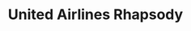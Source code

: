 ---
collection_archive: true
collection_awards: []
collection_category:
  - Editorial
  - Reportage
  - Travel
  - Color
  - Sports + Athletes
  - Environments
  - Color
collection_content: 
collection_cover: https://d1sf55qlb7p6hz.cloudfront.net/sedona-12.jpg
collection_cover_mobile: https://d1sf55qlb7p6hz.cloudfront.net/verticalcovers-34.jpg
collection_description: >-
  Novelist and **_Interview Magazine’s_** Editor At Large, Christopher Bollen
  soars over Arizona’s red-rock canyons, recreating his earliest memory and
  confronting his greatest fear (heights) by way of a hot air balloon.
collection_description_alignment: center
collection_exhibition: []
collection_filter: Commissioned + Stock
collection_hidden: false
collection_meta: Sedona 
collection_press: []
collection_preview:
  - https://d1sf55qlb7p6hz.cloudfront.net/united_covers-1.jpg
  - https://d1sf55qlb7p6hz.cloudfront.net/united_covers-2-1.jpg
  - https://d1sf55qlb7p6hz.cloudfront.net/united_covers-3.jpg
  - https://d1sf55qlb7p6hz.cloudfront.net/united_covers-5.jpg
  - https://d1sf55qlb7p6hz.cloudfront.net/united_covers-4.jpg
  - https://d1sf55qlb7p6hz.cloudfront.net/united_covers-6.jpg
cover_image: https://d1sf55qlb7p6hz.cloudfront.net/social-17.jpg
date: 
hide_footer: true 
logo: 
navigation_theme: white
px_extra: true
slug: united-airlines-rhapsody
theme_color: "#B9C5D0"
theme_color_all_works: A1F0CD"
title: United Airlines Rhapsody
collection_blocks:
  - _bookshop_name: collections/media-row-start
    row_alignment: between
  - _bookshop_name: collections/media-element 
    color: "#DDAE93"
    image:  https://d1sf55qlb7p6hz.cloudfront.net/sedona-3.jpg
    margin_left: 5
    margin_right: 0
    margin_y: 100
    width: 55
  - _bookshop_name: collections/media-element 
    color: "#E5ECBA"
    image:  https://d1sf55qlb7p6hz.cloudfront.net/sedona-4.jpg
    margin_left: 0
    margin_right: 10
    margin_y: 700
    width: 25
  - _bookshop_name: collections/media-row
    row_alignment: between
  - _bookshop_name: collections/media-element 
    color: "#F8EADC"
    image:  https://d1sf55qlb7p6hz.cloudfront.net/sedona-5.jpg
    margin_left: 40
    margin_right: 0
    margin_y: 100
    width: 40
  - _bookshop_name: collections/media-row
    row_alignment: between
  - _bookshop_name: collections/media-element 
    color: "#EDD9E9"
    image:  https://d1sf55qlb7p6hz.cloudfront.net/sedona-2.jpg
    margin_left: 20
    margin_right: 0
    margin_y: 100
    width: 70
  - _bookshop_name: collections/media-row
    row_alignment: between
  - _bookshop_name: collections/media-element 
    color: "#FFE4BD"
    image:  https://d1sf55qlb7p6hz.cloudfront.net/sedona-6.jpg
    margin_left: 0
    margin_right: 0
    margin_y: 400
    width: 55
  - _bookshop_name: collections/media-element 
    color: "#E0E9F6"
    image:  https://d1sf55qlb7p6hz.cloudfront.net/sedona-7.jpg
    margin_left: 0
    margin_right: 5
    margin_y: 100
    width: 33
  - _bookshop_name: collections/media-row
    row_alignment: between
  - _bookshop_name: collections/media-element 
    color: "#E5D8D3"
    image:  https://d1sf55qlb7p6hz.cloudfront.net/sedona-1.jpg
    margin_left: 35
    margin_right: 0
    margin_y: 100
    width: 40
  - _bookshop_name: collections/media-row
    row_alignment: between
  - _bookshop_name: collections/media-element 
    color: "#E1E3E9"
    image:  https://d1sf55qlb7p6hz.cloudfront.net/sedona-9.jpg
    margin_left: 5
    margin_right: 0
    margin_y: 300
    width: 50
  - _bookshop_name: collections/media-element 
    color: "#E7A894"
    image:  https://d1sf55qlb7p6hz.cloudfront.net/sedona-8.jpg
    margin_right: 5
    margin_y: 100
    width: 30
  - _bookshop_name: collections/media-row
    row_alignment: between
  - _bookshop_name: collections/media-element 
    color: "#D5DFCB"
    image:  https://d1sf55qlb7p6hz.cloudfront.net/sedona-10.jpg
    margin_left: 45
    margin_right: 0
    margin_y: 100
    width: 40
  - _bookshop_name: collections/media-row
    row_alignment: between
  - _bookshop_name: collections/media-element 
    color: "#EEDED2"
    image:  https://d1sf55qlb7p6hz.cloudfront.net/sedona-11.jpg
    margin_left: 35
    margin_y: 100
    width: 30
  - _bookshop_name: collections/media-row
    row_alignment: between
  - _bookshop_name: collections/media-element 
    color: "#E0E7F3"
    image:  https://d1sf55qlb7p6hz.cloudfront.net/sedona-12.jpg
    margin_left: 5
    margin_right: 0
    margin_y: 100
    width: 66
  - _bookshop_name: collections/media-row
    row_alignment: between
  - _bookshop_name: collections/media-element 
    color: "#F8EFCF"
    image:  https://d1sf55qlb7p6hz.cloudfront.net/sedona-13.jpg
    margin_left: 45
    margin_right: 0
    margin_y: 100
    width: 40
  - _bookshop_name: collections/media-row-end
---
